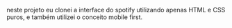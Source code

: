 neste projeto eu clonei a interface do spotify utilizando apenas HTML e CSS puros, e também utilizei o conceito mobile first.
